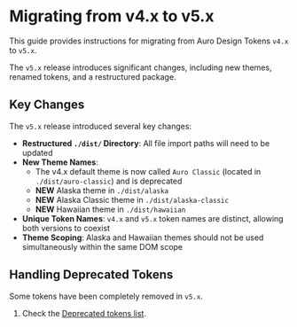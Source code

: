 # Migrating from v4.x to v5.x

This guide provides instructions for migrating from Auro Design Tokens `v4.x` to `v5.x`.

The `v5.x` release introduces significant changes, including new themes, renamed tokens, and a restructured package.

## Key Changes

The `v5.x` release introduced several key changes:

- **Restructured `./dist/` Directory**: All file import paths will need to be updated
- **New Theme Names**: 
  - The v4.x default theme is now called `Auro Classic` (located in `./dist/auro-classic`) and is deprecated
  - **NEW** Alaska theme in `./dist/alaska`
  - **NEW** Alaska Classic theme in `./dist/alaska-classic`
  - **NEW** Hawaiian theme in `./dist/hawaiian`
- **Unique Token Names**: `v4.x` and `v5.x` token names are distinct, allowing both versions to coexist
- **Theme Scoping**: Alaska and Hawaiian themes should not be used simultaneously within the same DOM scope

## Handling Deprecated Tokens

Some tokens have been completely removed in `v5.x`.

1. Check the [Deprecated tokens list](https://auro.alaskaair.com/getting-started/developers/design-tokens/deprecated).